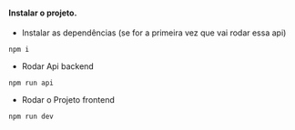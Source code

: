 #### Instalar o projeto.

* Instalar as dependências (se for a primeira vez que vai rodar essa api)
```
npm i
```

* Rodar Api backend
```
npm run api
```

* Rodar o Projeto frontend
```
npm run dev
```